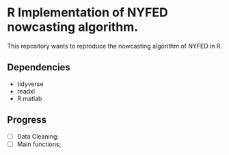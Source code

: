 # R Implementation of NYFED nowcasting algorithm.

This repository wants to reproduce the nowcasting algorithm of NYFED in R.

## Dependencies 

 - tidyverse
 - readxl
 - R.matlab
 
## Progress

 - [ ] Data Cleaning;
 - [ ] Main functions;